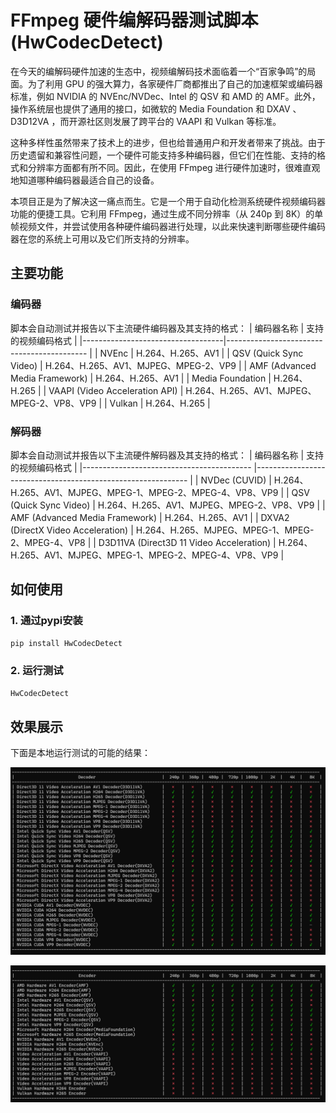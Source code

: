 # FFmpeg 硬件编解码器测试脚本(HwCodecDetect)
在今天的编解码硬件加速的生态中，视频编解码技术面临着一个“百家争鸣”的局面。为了利用 GPU 的强大算力，各家硬件厂商都推出了自己的加速框架或编码器标准，例如 NVIDIA 的 NVEnc/NVDec、Intel 的 QSV 和 AMD 的 AMF。此外，操作系统层也提供了通用的接口，如微软的 Media Foundation 和 DXAV 、 D3D12VA ，而开源社区则发展了跨平台的 VAAPI 和 Vulkan 等标准。

这种多样性虽然带来了技术上的进步，但也给普通用户和开发者带来了挑战。由于历史遗留和兼容性问题，一个硬件可能支持多种编码器，但它们在性能、支持的格式和分辨率方面都有所不同。因此，在使用 FFmpeg 进行硬件加速时，很难直观地知道哪种编码器最适合自己的设备。

本项目正是为了解决这一痛点而生。它是一个用于自动化检测系统硬件视频编码器功能的便捷工具。它利用 FFmpeg，通过生成不同分辨率（从 240p 到 8K）的单帧视频文件，并尝试使用各种硬件编码器进行处理，以此来快速判断哪些硬件编码器在您的系统上可用以及它们所支持的分辨率。

## 主要功能
### 编码器
脚本会自动测试并报告以下主流硬件编码器及其支持的格式：
| 编码器名称                     	 | 支持的视频编码格式                           |
|-----------------------------------|------------------------------------------- |
| NVEnc                          	| H.264、H.265、AV1                          |
| QSV (Quick Sync Video)         	| H.264、H.265、AV1、MJPEG、MPEG-2、VP9       |
| AMF (Advanced Media Framework)    | H.264、H.265、AV1                          |
| Media Foundation               	| H.264、H.265                               |
| VAAPI (Video Acceleration API) 	| H.264、H.265、AV1、MJPEG、MPEG-2、VP8、VP9  |
| Vulkan                         	| H.264、H.265                               |

### 解码器
脚本会自动测试并报告以下主流硬件解码器及其支持的格式：
| 编码器名称                                 | 支持的视频编码格式                                             |
|------------------------------------------	|------------------------------------------------------------- |
| NVDec (CUVID)                  	        | H.264、H.265、AV1、MJPEG、MPEG-1、MPEG-2、MPEG-4、VP8、VP9    |
| QSV (Quick Sync Video)         	        | H.264、H.265、AV1、MJPEG、MPEG-2、VP8、VP9                    |
| AMF (Advanced Media Framework)            | H.264、H.265、AV1                                            |
| DXVA2 (DirectX Video Acceleration)        | H.264、H.265、MJPEG、MPEG-1、MPEG-2、MPEG-4、VP8              |
| D3D11VA (Direct3D 11 Video Acceleration) 	| H.264、H.265、AV1、MJPEG、MPEG-1、MPEG-2、MPEG-4、VP8、VP9    |


## 如何使用

### 1. 通过pypi安装
```bash
pip install HwCodecDetect
```

### 2. 运行测试
```bash
HwCodecDetect
```


## 效果展示
下面是本地运行测试的可能的结果：

![decoder test result](imgs/decoder.png)

![encoder test result](imgs/encoder.png)